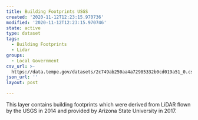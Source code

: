 ```yaml
---
title: Building Footprints USGS
created: '2020-11-12T12:23:15.970736'
modified: '2020-11-12T12:23:15.970746'
state: active
type: dataset
tags:
  - Building Footprints
  - Lidar
groups:
  - Local Government
csv_url: >-
  https://data.tempe.gov/datasets/2c749ab250aa4a72985332b0cd019a51_0.csv?outSR=%7B%22latestWkid%22%3A2868%2C%22wkid%22%3A2868%7D
json_url: ''
layout: post

---
```

This layer contains building footprints which were derived from LiDAR flown by the USGS in 2014 and provided by Arizona State University in 2017.
